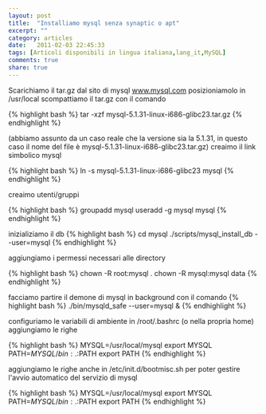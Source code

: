 ```yaml
---
layout: post
title:  "Installiamo mysql senza synaptic o apt"
excerpt: ""
category: articles
date:   2011-02-03 22:45:33
tags: [Articoli disponibili in lingua italiana,lang_it,MySQL]
comments: true
share: true
---
```

Scarichiamo il tar.gz dal sito di mysql www.mysql.com
posizioniamolo in /usr/local scompattiamo il tar.gz con il comando

{% highlight bash %}
tar -xzf mysql-5.1.31-linux-i686-glibc23.tar.gz
{% endhighlight %}

(abbiamo assunto da un caso reale che la versione sia la 5.1.31, in questo caso il nome del file è
mysql-5.1.31-linux-i686-glibc23.tar.gz) creaimo il link simbolico mysql

{% highlight bash %}
ln -s mysql-5.1.31-linux-i686-glibc23 mysql
{% endhighlight %}

creaimo utenti/gruppi

{% highlight bash %}
groupadd mysql
useradd -g mysql mysql
{% endhighlight %}

inizializiamo il db
{% highlight bash %}
cd mysql
./scripts/mysql_install_db --user=mysql
{% endhighlight %}

aggiungiamo i permessi necessari alle directory

{% highlight bash %}
chown -R root:mysql .
chown -R mysql:mysql data
{% endhighlight %}

facciamo partire il demone di mysql in background con il comando
{% highlight bash %}
./bin/mysqld_safe --user=mysql &
{% endhighlight %}

configuriamo le variabili di ambiente
in /root/.bashrc (o nella propria home)
aggiungiamo le righe

{% highlight bash %}
MYSQL=/usr/local/mysql
export MYSQL
PATH=$MYSQL/bin:.:$PATH
export PATH
{% endhighlight %}

aggiungiamo le righe anche in 
/etc/init.d/bootmisc.sh
per poter gestire l'avvio automatico del servizio di mysql

{% highlight bash %}
MYSQL=/usr/local/mysql
export MYSQL
PATH=$MYSQL/bin:.:$PATH
export PATH
{% endhighlight %}

